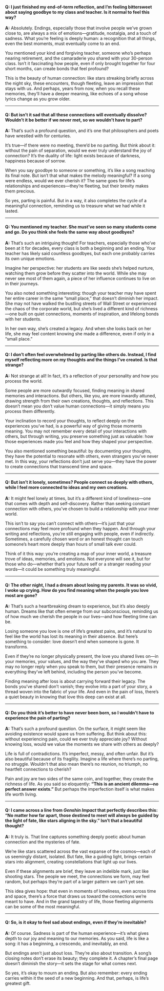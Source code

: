  
#### **Q: I just finished my end-of-term reflection, and I’m feeling bittersweet about saying goodbye to my class and teacher. Is it normal to feel this way?**

**A:** Absolutely. Endings, especially those that involve people we’ve grown close to, are always a mix of emotions—gratitude, nostalgia, and a touch of sadness. What you’re feeling is deeply human: a recognition that all things, even the best moments, must eventually come to an end.

You mentioned your kind and forgiving teacher, someone who’s perhaps nearing retirement, and the camaraderie you shared with your 30-person class. Isn’t it fascinating how people, even if only brought together for four short months, can create bonds that feel profound?

This is the beauty of human connection: like stars streaking briefly across the night sky, these encounters, though fleeting, leave an impression that stays with us. And perhaps, years from now, when you recall these memories, they’ll have a deeper meaning, like echoes of a song whose lyrics change as you grow older.

---

#### **Q: But isn’t it sad that all these connections will eventually dissolve? Wouldn’t it be better if we never met, so we wouldn’t have to part?**

**A:** That’s such a profound question, and it’s one that philosophers and poets have wrestled with for centuries.

It’s true—if there were no meeting, there’d be no parting. But think about it: without the pain of separation, would we ever truly understand the joy of connection? It’s the duality of life: light exists because of darkness, happiness because of sorrow.

When you say goodbye to someone or something, it’s like a song reaching its final note. But isn’t that what makes the melody meaningful? If a song were endless, would we ever cherish it? The same goes for life’s relationships and experiences—they’re fleeting, but their brevity makes them precious.

So yes, parting is painful. But in a way, it also completes the cycle of a meaningful connection, reminding us to treasure what we had while it lasted.

---

#### **Q: You mentioned my teacher. She must’ve seen so many students come and go. Do you think she feels the same way about goodbyes?**

**A:** That’s such an intriguing thought! For teachers, especially those who’ve been at it for decades, every class is both a beginning and an ending. Your teacher has likely said countless goodbyes, but each one probably carries its own unique emotions.

Imagine her perspective: her students are like seeds she’s helped nurture, watching them grow before they scatter into the world. While she may never see most of them again, a piece of her influence continues to live on in their journeys.

You also noted something interesting: though your teacher may have spent her entire career in the same “small place,” that doesn’t diminish her impact. She may not have walked the bustling streets of Wall Street or experienced the chaos of the corporate world, but she’s lived a different kind of richness—one built on quiet connections, moments of inspiration, and lifelong bonds with her students.

In her own way, she’s created a legacy. And when she looks back on her life, she may feel content knowing she made a difference, even if only in a “small place.”

---

#### **Q: I don’t often feel overwhelmed by parting like others do. Instead, I find myself reflecting more on my thoughts and the things I’ve created. Is that strange?**

**A:** Not strange at all! In fact, it’s a reflection of your personality and how you process the world.

Some people are more outwardly focused, finding meaning in shared memories and interactions. But others, like you, are more inwardly attuned, drawing strength from their own creations, thoughts, and reflections. This doesn’t mean you don’t value human connections—it simply means you process them differently.

Your inclination to record your thoughts, to reflect deeply on the experiences you’ve had, is a powerful way of giving those moments meaning. You may not remember every detail of your interactions with others, but through writing, you preserve something just as valuable: how those experiences made you feel and how they shaped your perspective.

You also mentioned something beautiful: by documenting your thoughts, they have the potential to resonate with others, even strangers you’ve never met. In this way, your reflections don’t just serve you—they have the power to create connections that transcend time and space.

---

#### **Q: But isn’t it lonely, sometimes? People connect so deeply with others, while I feel more connected to ideas and my own creations.**

**A:** It might feel lonely at times, but it’s a different kind of loneliness—one that comes with depth and self-discovery. Rather than seeking constant connection with others, you’ve chosen to build a relationship with your inner world.

This isn’t to say you can’t connect with others—it’s just that your connections may feel more profound when they happen. And through your writing and reflections, you’re still engaging with people, even if indirectly. Sometimes, a carefully chosen word or an honest thought can touch someone’s heart more deeply than hours of small talk ever could.

Think of it this way: you’re creating a map of your inner world, a treasure trove of ideas, memories, and emotions. Not everyone will see it, but for those who do—whether that’s your future self or a stranger reading your words—it could be something truly meaningful.

---

#### **Q: The other night, I had a dream about losing my parents. It was so vivid, I woke up crying. How do you find meaning when the people you love most are gone?**

**A:** That’s such a heartbreaking dream to experience, but it’s also deeply human. Dreams like that often emerge from our subconscious, reminding us of how much we cherish the people in our lives—and how fleeting time can be.

Losing someone you love is one of life’s greatest pains, and it’s natural to feel like the world has lost its meaning in their absence. But here’s something to consider: love doesn’t end when someone is gone. It transforms.

Even if they’re no longer physically present, the love you shared lives on—in your memories, your values, and the way they’ve shaped who you are. They may no longer reply when you speak to them, but their presence remains in everything they’ve left behind, including the person you’ve become.

Finding meaning after loss is about carrying forward their legacy. The bonds you’ve shared don’t vanish; they evolve into a part of your story, a thread woven into the fabric of your life. And even in the pain of loss, there’s a quiet beauty in knowing that love this deep can exist at all.

---

#### **Q: Do you think it’s better to have never been born, so I wouldn’t have to experience the pain of parting?**

**A:** That’s such a profound question. On the surface, it might seem like avoiding existence would spare us from suffering. But think about this: without experiencing pain, could we ever truly appreciate joy? Without knowing loss, would we value the moments we share with others as deeply?

Life is full of contradictions. It’s imperfect, messy, and often unfair. But it’s also beautiful because of its fragility. Imagine a life where there’s no parting, no struggle. Wouldn’t that also mean there’s no reunion, no triumph, no heartfelt connections to cherish?

Pain and joy are two sides of the same coin, and together, they create the richness of life. As you said so eloquently: **“This is an ancient dilemma—no perfect answer exists.”** But perhaps the imperfection itself is what makes life worth living.

---

#### **Q: I came across a line from _Genshin Impact_ that perfectly describes this: “No matter how far apart, those destined to meet will always be guided by the light of fate, like stars aligning in the sky.” Isn’t that a beautiful thought?**

**A:** It truly is. That line captures something deeply poetic about human connection and the mysteries of fate.

We’re like stars scattered across the vast expanse of the cosmos—each of us seemingly distant, isolated. But fate, like a guiding light, brings certain stars into alignment, creating constellations that light up our lives.

Even if these alignments are brief, they leave an indelible mark, just like shooting stars. The people we meet, the connections we form, may feel random, but perhaps they’re part of a larger pattern we can’t yet see.

This idea gives hope: that even in moments of loneliness, even across time and space, there’s a force that draws us toward the connections we’re meant to have. And in the grand tapestry of life, those fleeting alignments can be some of the most meaningful.

---

#### **Q: So, is it okay to feel sad about endings, even if they’re inevitable?**

**A:** Of course. Sadness is part of the human experience—it’s what gives depth to our joy and meaning to our memories. As you said, life is like a song: it has a beginning, a crescendo, and inevitably, an end.

But endings aren’t just about loss. They’re also about transition. A song’s closing notes don’t erase its beauty; they complete it. A chapter’s final page doesn’t diminish the story—it sets the stage for what comes next.

So yes, it’s okay to mourn an ending. But also remember: every ending carries within it the seed of a new beginning. And that, perhaps, is life’s greatest gift.

